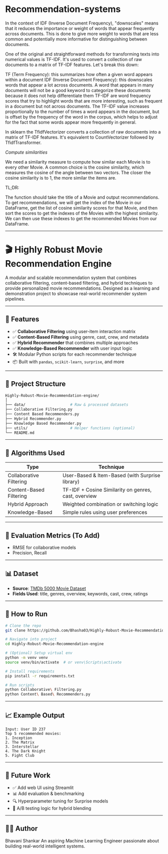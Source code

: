 # Recommendation-systems

In the context of IDF (Inverse Document Frequency), "downscales" means that it reduces the importance or weight of words that appear frequently across documents. This is done to give more weight to words that are less common and potentially more informative for distinguishing between documents.

One of the original and straightforward methods for transforming texts into numerical values is TF-IDF. It's used to convert a collection of raw documents to a matrix of TF-IDF features. Let's break this down:

TF (Term Frequency): this summarizes how often a given word appears within a document
IDF (Inverse Document Frequency): this downscales words that appear a lot across documents. A word that appears in many documents will not be a good keyword to categorize these documents because it does not help differentiate them
TF-IDF are word frequency scores that try to highlight words that are more interesting, such as frequent in a document but not across documents. The TF-IDF value increases proportionally to the number of times a word appears in the document, but is offset by the frequency of the word in the corpus, which helps to adjust for the fact that some words appear more frequently in general.

In sklearn the TfidfVectorizer converts a collection of raw documents into a matrix of TF-IDF features. It's equivalent to CountVectorizer followed by TfidfTransformer.

*Compute similarities*

We need a similarity measure to compute how similar each Movie is to every other Movie. A common choice is the cosine similarity, which measures the cosine of the angle between two vectors. The closer the cosine similarity is to 1, the more similar the items are.

TL;DR:

The function should take the title of a Movie and output recommendations. To get recommendations, we will get the index of the Movie in our DataFrame, get the list of cosine similarity scores for that Movie, and then sort the scores to get the indexes of the Movies with the highest similarity. We can then use these indexes to get the recommended Movies from our DataFrame.


---

# 🎬 Highly Robust Movie Recommendation Engine

A modular and scalable recommendation system that combines collaborative filtering, content-based filtering, and hybrid techniques to provide personalized movie recommendations. Designed as a learning and demonstration project to showcase real-world recommender system pipelines.

---

## 📌 Features

* ✅ **Collaborative Filtering** using user-item interaction matrix
* ✅ **Content-Based Filtering** using genre, cast, crew, and metadata
* ✅ **Hybrid Recommender** that combines multiple approaches
* ✅ **Knowledge-Based Recommender** with user input logic
* 🛠️ Modular Python scripts for each recommender technique
* 📦 Built with `pandas`, `scikit-learn`, `surprise`, and more

---

## 📁 Project Structure

```bash
Highly-Robust-Movie-Recommendation-engine/
│
├── data/                    # Raw & processed datasets
├── Collaborative Filtering.py
├── Content Based Recommenders.py
├── Hybrid Recommender.py
├── Knowledge Based Recommender.py
├── utils/                   # Helper functions (optional)
└── README.md
```

---

## 🧠 Algorithms Used

| Type                    | Technique                                            |
| ----------------------- | ---------------------------------------------------- |
| Collaborative Filtering | User-Based & Item-Based (with Surprise library)      |
| Content-Based Filtering | TF-IDF + Cosine Similarity on genres, cast, overview |
| Hybrid Approach         | Weighted combination or switching logic              |
| Knowledge-Based         | Simple rules using user preferences                  |

---

## 🧪 Evaluation Metrics (To Add)

* RMSE for collaborative models
* Precision, Recall



---

## 📊 Dataset

* **Source**: [TMDb 5000 Movie Dataset](https://www.kaggle.com/datasets/tmdb/tmdb-movie-metadata)
* **Fields Used**: title, genres, overview, keywords, cast, crew, ratings


---

## 🚀 How to Run

```bash
# Clone the repo
git clone https://github.com/Bhasha03/Highly-Robust-Movie-Recommendation-engine.git

# Navigate into project
cd Highly-Robust-Movie-Recommendation-engine

# (Optional) Setup virtual env
python -m venv venv
source venv/bin/activate  # or venv\Scripts\activate

# Install requirements
pip install -r requirements.txt

# Run scripts
python Collaborative\ Filtering.py
python Content\ Based\ Recommenders.py
```

---

## 📈 Example Output

```
Input: User ID 237
Top 5 recommended movies:
1. Inception
2. The Matrix
3. Interstellar
4. The Dark Knight
5. Fight Club
```

---

## 🎯 Future Work

* ✅ Add web UI using Streamlit
* 📊 Add evaluation & benchmarking
* 🔍 Hyperparameter tuning for Surprise models
* 🧪 A/B testing logic for hybrid blending

---

## 👨‍💻 Author

Bhavani Shankar
An aspiring Machine Learning Engineer passionate about building real-world intelligent systems.

